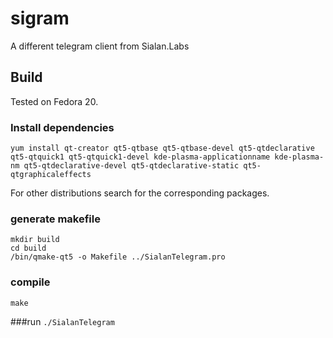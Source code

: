 sigram
======

A different telegram client from Sialan.Labs

## Build

Tested on Fedora 20. 
### Install dependencies
```yum install qt-creator qt5-qtbase qt5-qtbase-devel qt5-qtdeclarative qt5-qtquick1 qt5-qtquick1-devel kde-plasma-applicationname kde-plasma-nm qt5-qtdeclarative-devel qt5-qtdeclarative-static qt5-qtgraphicaleffects```

For other distributions search for the corresponding packages.

### generate makefile
```
mkdir build
cd build
/bin/qmake-qt5 -o Makefile ../SialanTelegram.pro
```

### compile
```make```

###run
```./SialanTelegram ```
